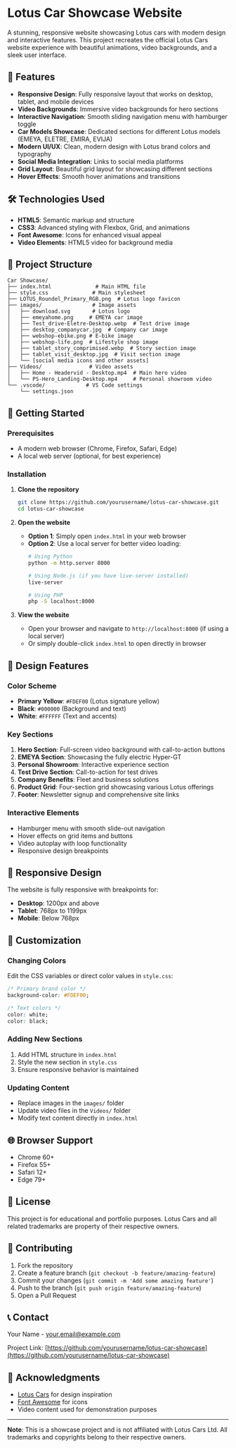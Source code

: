 # Lotus Car Showcase Website

A stunning, responsive website showcasing Lotus cars with modern design and interactive features. This project recreates the official Lotus Cars website experience with beautiful animations, video backgrounds, and a sleek user interface.

## 🚗 Features

- **Responsive Design**: Fully responsive layout that works on desktop, tablet, and mobile devices
- **Video Backgrounds**: Immersive video backgrounds for hero sections
- **Interactive Navigation**: Smooth sliding navigation menu with hamburger toggle
- **Car Models Showcase**: Dedicated sections for different Lotus models (EMEYA, ELETRE, EMIRA, EVIJA)
- **Modern UI/UX**: Clean, modern design with Lotus brand colors and typography
- **Social Media Integration**: Links to social media platforms
- **Grid Layout**: Beautiful grid layout for showcasing different sections
- **Hover Effects**: Smooth hover animations and transitions

## 🛠️ Technologies Used

- **HTML5**: Semantic markup and structure
- **CSS3**: Advanced styling with Flexbox, Grid, and animations
- **Font Awesome**: Icons for enhanced visual appeal
- **Video Elements**: HTML5 video for background media

## 📁 Project Structure

```
Car Showcase/
├── index.html              # Main HTML file
├── style.css              # Main stylesheet
├── LOTUS_Roundel_Primary_RGB.png  # Lotus logo favicon
├── images/                # Image assets
│   ├── download.svg       # Lotus logo
│   ├── emeyahome.png     # EMEYA car image
│   ├── Test_drive-Eletre-Desktop.webp  # Test drive image
│   ├── desktop_companycar.jpg  # Company car image
│   ├── webshop-ebike.png # E-bike image
│   ├── webshop-life.png  # Lifestyle shop image
│   ├── tablet_story_comprimised.webp  # Story section image
│   ├── tablet_visit_desktop.jpg  # Visit section image
│   └── [social media icons and other assets]
├── Videos/               # Video assets
│   ├── Home - Headervid - Desktop.mp4  # Main hero video
│   └── PS-Hero_Landing-Desktop.mp4     # Personal showroom video
└── .vscode/             # VS Code settings
    └── settings.json
```

## 🚀 Getting Started

### Prerequisites

- A modern web browser (Chrome, Firefox, Safari, Edge)
- A local web server (optional, for best experience)

### Installation

1. **Clone the repository**
   ```bash
   git clone https://github.com/yourusername/lotus-car-showcase.git
   cd lotus-car-showcase
   ```

2. **Open the website**
   - **Option 1**: Simply open `index.html` in your web browser
   - **Option 2**: Use a local server for better video loading:
     ```bash
     # Using Python
     python -m http.server 8000
     
     # Using Node.js (if you have live-server installed)
     live-server
     
     # Using PHP
     php -S localhost:8000
     ```

3. **View the website**
   - Open your browser and navigate to `http://localhost:8000` (if using a local server)
   - Or simply double-click `index.html` to open directly in browser

## 🎨 Design Features

### Color Scheme
- **Primary Yellow**: `#FDEF00` (Lotus signature yellow)
- **Black**: `#000000` (Background and text)
- **White**: `#FFFFFF` (Text and accents)

### Key Sections
1. **Hero Section**: Full-screen video background with call-to-action buttons
2. **EMEYA Section**: Showcasing the fully electric Hyper-GT
3. **Personal Showroom**: Interactive experience section
4. **Test Drive Section**: Call-to-action for test drives
5. **Company Benefits**: Fleet and business solutions
6. **Product Grid**: Four-section grid showcasing various Lotus offerings
7. **Footer**: Newsletter signup and comprehensive site links

### Interactive Elements
- Hamburger menu with smooth slide-out navigation
- Hover effects on grid items and buttons
- Video autoplay with loop functionality
- Responsive design breakpoints

## 📱 Responsive Design

The website is fully responsive with breakpoints for:
- **Desktop**: 1200px and above
- **Tablet**: 768px to 1199px
- **Mobile**: Below 768px

## 🔧 Customization

### Changing Colors
Edit the CSS variables or direct color values in `style.css`:
```css
/* Primary brand color */
background-color: #FDEF00;

/* Text colors */
color: white;
color: black;
```

### Adding New Sections
1. Add HTML structure in `index.html`
2. Style the new section in `style.css`
3. Ensure responsive behavior is maintained

### Updating Content
- Replace images in the `images/` folder
- Update video files in the `Videos/` folder
- Modify text content directly in `index.html`

## 🌐 Browser Support

- Chrome 60+
- Firefox 55+
- Safari 12+
- Edge 79+

## 📄 License

This project is for educational and portfolio purposes. Lotus Cars and all related trademarks are property of their respective owners.

## 🤝 Contributing

1. Fork the repository
2. Create a feature branch (`git checkout -b feature/amazing-feature`)
3. Commit your changes (`git commit -m 'Add some amazing feature'`)
4. Push to the branch (`git push origin feature/amazing-feature`)
5. Open a Pull Request

## 📞 Contact

Your Name - your.email@example.com

Project Link: [https://github.com/yourusername/lotus-car-showcase](https://github.com/yourusername/lotus-car-showcase)

## 🙏 Acknowledgments

- [Lotus Cars](https://www.lotuscars.com/) for design inspiration
- [Font Awesome](https://fontawesome.com/) for icons
- Video content used for demonstration purposes

---

**Note**: This is a showcase project and is not affiliated with Lotus Cars Ltd. All trademarks and copyrights belong to their respective owners.
